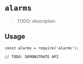 # `alarms`

> TODO: description

## Usage

```
const alarms = require('alarms');

// TODO: DEMONSTRATE API
```
